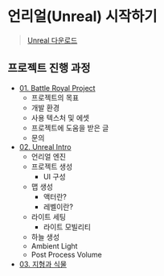 # 언리얼(Unreal) 시작하기

> [Unreal 다운로드](https://www.unrealengine.com/ko/feed?sessionInvalidated=true)

## 프로젝트 진행 과정

- [01. Battle Royal Project](https://github.com/algoribi/TIL/blob/main/UnrealEngine/BattleRoyal_project/01_Battle_Royal_Project.md)
  - 프로젝트의 목표
  - 개발 환경
  - 사용 텍스처 및 에셋
  - 프로젝트에 도움을 받은 글
  - 문의
- [02. Unreal Intro](https://github.com/algoribi/TIL/blob/main/UnrealEngine/BattleRoyal_project/02_Unreal_intro.md)
  - 언리얼 엔진
  - 프로젝트 생성
    - UI 구성
  - 맵 생성
    - 액터란?
    - 레벨이란?
  - 라이트 세팅
    - 라이트 모빌리티
  - 하늘 생성
  - Ambient Light
  - Post Process Volume
- [03. 지형과 식물]()
